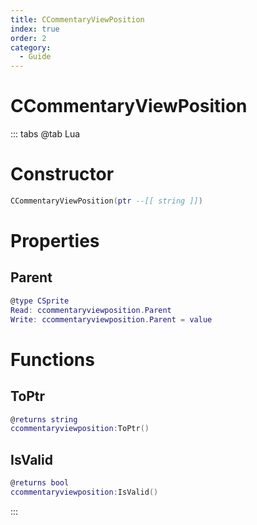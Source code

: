 ```yaml
---
title: CCommentaryViewPosition
index: true
order: 2
category:
  - Guide
---
```


# CCommentaryViewPosition

::: tabs
@tab Lua
# Constructor
```lua
CCommentaryViewPosition(ptr --[[ string ]])
```
# Properties
## Parent 
```lua
@type CSprite
Read: ccommentaryviewposition.Parent
Write: ccommentaryviewposition.Parent = value
```
# Functions
## ToPtr
```lua
@returns string
ccommentaryviewposition:ToPtr()
```
## IsValid
```lua
@returns bool
ccommentaryviewposition:IsValid()
```

:::